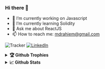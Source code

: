 ### Hi there 👋

<!--
**mdrahiem/mdrahiem** is a ✨ _special_ ✨ repository because its `README.md` (this file) appears on your GitHub profile.

Here are some ideas to get you started:

- 🔭 I’m currently working on ...
- 🌱 I’m currently learning ...
- 👯 I’m looking to collaborate on ...
- 🤔 I’m looking for help with ...
- 💬 Ask me about ...
- 📫 How to reach me: ...
- 😄 Pronouns: ...
- ⚡ Fun fact: ...
-->

- 🔭 I’m currently working on Javascript
- 🌱 I’m currently learning Solidity
- 💬 Ask me about ReactJS
- 📫 How to reach me: mdrahiem@gmail.com

![Tracker](https://komarev.com/ghpvc/?username=mdrahiem&style=flat-square)
[![LinkedIn](https://img.shields.io/twitter/url?color=555555&label=Rahimuddin%20Mohammad&logo=linkedin&style=flat-square&url=https%3A%2F%2Flinkedin.com%2Fwhomdrahiem)](https://linkedin.com/in/mdrahiem)

<details>	
  <summary><b>🏆 Github Trophies</b></summary>
	
  <div align="center"> 
    <img 
      src="https://github-profile-trophy.vercel.app/?username=mdrahiem&theme=onedark" alt="github-profile-trophy"
      height="180em"
    />
	</div>
</details>

<details>	
  <summary><b>📈 Github Stats</b></summary>

  <div align="center"> 
    <img 
      src="https://github-readme-stats.vercel.app/api?username=mdrahiem&count_private=true&show_icons=true&theme=onedark&locale=en"
      alt="github-readme-stats"
      height="180em" 
    />
	</div>
</details>
